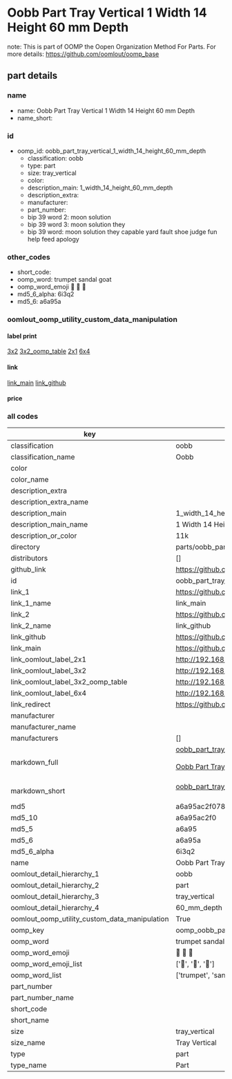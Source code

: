 # Oobb Part Tray Vertical 1 Width 14 Height 60 mm Depth  

note: This is part of OOMP the Oopen Organization Method For Parts. For more details: https://github.com/oomlout/oomp_base

##  part details
  







### name
* name: Oobb Part Tray Vertical 1 Width 14 Height 60 mm Depth
* name_short: 
### id
* oomp_id: oobb_part_tray_vertical_1_width_14_height_60_mm_depth
  * classification: oobb
  * type: part
  * size: tray_vertical
  * color: 
  * description_main: 1_width_14_height_60_mm_depth
  * description_extra: 
  * manufacturer: 
  * part_number: 
  * bip 39 word 2: moon solution
  * bip 39 word 3: moon solution they
  * bip 39 word: moon solution they capable yard fault shoe judge fun help feed apology

### other_codes
* short_code: 
* oomp_word: trumpet sandal goat
* oomp_word_emoji :trumpet: :sandal: :goat:
* md5_6_alpha: 6i3q2
* md5_6: a6a95a






### oomlout_oomp_utility_custom_data_manipulation
#### label print
[3x2](http://192.168.1.245:1112/?label=oomp%206i3q2)
[3x2_oomp_table](http://192.168.1.108:1112/?label=oomp%206i3q2)
[2x1](http://192.168.1.242:1112/?label=oomp%206i3q2)
[6x4](http://192.168.1.55:1112/?label=oomp%206i3q2)    

#### link

[link_main](https://github.com/oomlout/oomlout_oomp_version_1_messy/tree/main/parts/oobb_part_tray_vertical_1_width_14_height_60_mm_depth) [link_github](https://github.com/oomlout/oomlout_oomp_version_1_messy/tree/main/parts/oobb_part_tray_vertical_1_width_14_height_60_mm_depth)                             

#### price







### all codes 
| key | value |  
| --- | --- |  
| classification | oobb |  
| classification_name | Oobb |  
| color |  |  
| color_name |  |  
| description_extra |  |  
| description_extra_name |  |  
| description_main | 1_width_14_height_60_mm_depth |  
| description_main_name | 1 Width 14 Height 60 mm Depth |  
| description_or_color | 11k |  
| directory | parts/oobb_part_tray_vertical_1_width_14_height_60_mm_depth |  
| distributors | [] |  
| github_link | https://github.com/oomlout/oomlout_oomp_part_src/tree/main/parts/oobb_part_tray_vertical_1_width_14_height_60_mm_depth |  
| id | oobb_part_tray_vertical_1_width_14_height_60_mm_depth |  
| link_1 | https://github.com/oomlout/oomlout_oomp_version_1_messy/tree/main/parts/oobb_part_tray_vertical_1_width_14_height_60_mm_depth |  
| link_1_name | link_main |  
| link_2 | https://github.com/oomlout/oomlout_oomp_version_1_messy/tree/main/parts/oobb_part_tray_vertical_1_width_14_height_60_mm_depth |  
| link_2_name | link_github |  
| link_github | https://github.com/oomlout/oomlout_oomp_version_1_messy/tree/main/parts/oobb_part_tray_vertical_1_width_14_height_60_mm_depth |  
| link_main | https://github.com/oomlout/oomlout_oomp_version_1_messy/tree/main/parts/oobb_part_tray_vertical_1_width_14_height_60_mm_depth |  
| link_oomlout_label_2x1 | http://192.168.1.242:1112/?label=oomp%206i3q2 |  
| link_oomlout_label_3x2 | http://192.168.1.245:1112/?label=oomp%206i3q2 |  
| link_oomlout_label_3x2_oomp_table | http://192.168.1.108:1112/?label=oomp%206i3q2 |  
| link_oomlout_label_6x4 | http://192.168.1.55:1112/?label=oomp%206i3q2 |  
| link_redirect | https://github.com/oomlout/oomlout_oomp_version_1_messy/tree/main/parts/oobb_part_tray_vertical_1_width_14_height_60_mm_depth |  
| manufacturer |  |  
| manufacturer_name |  |  
| manufacturers | [] |  
| markdown_full | [oobb_part_tray_vertical_1_width_14_height_60_mm_depth](none)<br>[](none)<br>[Oobb Part Tray Vertical 1 Width 14 Height 60 Mm Depth](none)<br><br> |  
| markdown_short | [oobb_part_tray_vertical_1_width_14_height_60_mm_depth](none)<br><br> |  
| md5 | a6a95ac2f078b8cd4fff621fc133b47c |  
| md5_10 | a6a95ac2f0 |  
| md5_5 | a6a95 |  
| md5_6 | a6a95a |  
| md5_6_alpha | 6i3q2 |  
| name | Oobb Part Tray Vertical 1 Width 14 Height 60 mm Depth |  
| oomlout_detail_hierarchy_1 | oobb |  
| oomlout_detail_hierarchy_2 | part |  
| oomlout_detail_hierarchy_3 | tray_vertical |  
| oomlout_detail_hierarchy_4 | 60_mm_depth |  
| oomlout_oomp_utility_custom_data_manipulation | True |  
| oomp_key | oomp_oobb_part_tray_vertical_1_width_14_height_60_mm_depth |  
| oomp_word | trumpet sandal goat |  
| oomp_word_emoji | :trumpet: :sandal: :goat: |  
| oomp_word_emoji_list | [':trumpet:', ':sandal:', ':goat:'] |  
| oomp_word_list | ['trumpet', 'sandal', 'goat'] |  
| part_number |  |  
| part_number_name |  |  
| short_code |  |  
| short_name |  |  
| size | tray_vertical |  
| size_name | Tray Vertical |  
| type | part |  
| type_name | Part |  

